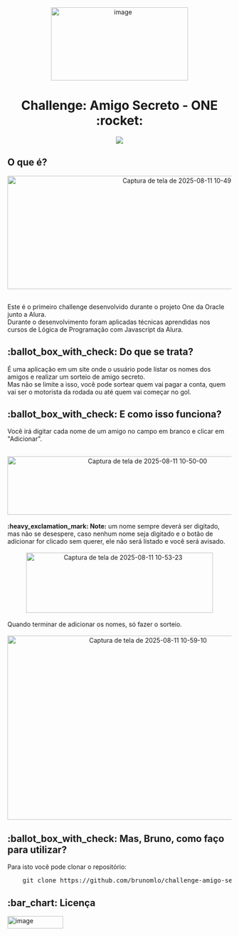 <div align = "center" >
<img width="308" height="164" alt="image" src="https://github.com/user-attachments/assets/9f90b022-eb09-4cc8-96eb-95a15f12c1a6"  />
</div>
<h1 align="center"> Challenge: Amigo Secreto - ONE :rocket: </h1>
<p align="center">
<img loading="lazy"  src="http://img.shields.io/static/v1?label=STATUS&message=CONCLUIDO&color=GREEN&style=for-the-badge"/>
</p>


<h2> O que é? </h2> 
<div align = "center" >
<img align="center" width="767" height="254" alt="Captura de tela de 2025-08-11 10-49-41" src="https://github.com/user-attachments/assets/353a2fc7-fd19-4de9-b2cf-e8dce9145534" />
</div>

<p>
  <br>Este é o primeiro challenge desenvolvido durante o projeto One da Oracle junto a Alura.<br> 
  Durante o desenvolvimento foram aplicadas técnicas aprendidas nos cursos de Lógica de Programação com Javascript da Alura. 
</p>
  
<h2> :ballot_box_with_check: Do que se trata? </h2>

<p>
  É uma aplicação em um site onde o usuário pode listar os nomes dos amigos e realizar um sorteio de amigo secreto. <br>
  Mas não se limite a isso, você pode sortear quem vai pagar a conta, quem vai ser o motorista da rodada ou até quem vai começar no gol. 
</p>
  
<h2> :ballot_box_with_check: E como isso funciona? </h2>  

<p>
  Você irá digitar cada nome de um amigo no campo em branco e clicar em "Adicionar". <br><br>
  <div align = "center" >
    <img align="center" width="614" height="131" alt="Captura de tela de 2025-08-11 10-50-00" src="https://github.com/user-attachments/assets/6c664099-ed74-458d-ab2e-c39e20f6cbc7" /><br><br>
  </div>
  <b>:heavy_exclamation_mark: Note:</b> um nome sempre deverá ser digitado, mas não se desespere, caso nenhum nome seja digitado e o botão de adicionar for clicado sem querer, ele não será listado e você será avisado. <br><br>
  <div align = "center" >
    <img align="center" width="420" height="135" alt="Captura de tela de 2025-08-11 10-53-23" src="https://github.com/user-attachments/assets/b68383b9-b201-4059-b5a4-c0a714d6ae96" /> <br><br>
  </div>
  Quando terminar de adicionar os nomes, só fazer o sorteio.<br><br>
  <div align = "center" >
    <img align="center" width="616" height="413" alt="Captura de tela de 2025-08-11 10-59-10" src="https://github.com/user-attachments/assets/112c578b-f989-45a4-85fc-ed4d5d680b2f" /><br>
  </div>
 </p>

<h2> :ballot_box_with_check: Mas, Bruno, como faço para utilizar?</h2>
<p> Para isto você pode clonar o repositório: </p>

<pre>
    git clone https://github.com/brunomlo/challenge-amigo-secreto-one.git
</pre>
<h2>:bar_chart: Licença </h2>
<img width="125" height="28" alt="image" src="https://github.com/user-attachments/assets/b0fd95d0-10dc-4134-8129-05d6b46ee04f" />

